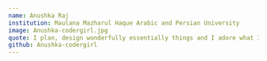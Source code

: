 ```yaml
---
name: Anushka Raj
institution: Maulana Mazharul Haque Arabic and Persian University
image: Anushka-codergirl.jpg
quote: I plan, design wonderfully essentially things and I adore what I do, and I cherish codes more than chocolates
github: Anushka-codergirl
---
```

